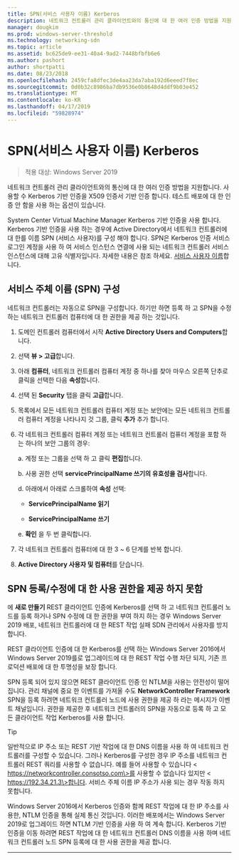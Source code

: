 ```yaml
---
title: SPN(서비스 사용자 이름) Kerberos
description: 네트워크 컨트롤러 관리 클라이언트와의 통신에 대 한 여러 인증 방법을 지원합니다. 사용할 수 Kerberos 기반 인증을 X509 인증서 기반 인증 합니다. 테스트 배포에 대 한 인증 안 함을 사용 하는 옵션이 있습니다.
manager: dougkim
ms.prod: windows-server-threshold
ms.technology: networking-sdn
ms.topic: article
ms.assetid: bc625de9-ee31-40a4-9ad2-7448bfbfb6e6
ms.author: pashort
author: shortpatti
ms.date: 08/23/2018
ms.openlocfilehash: 2459cfa8dfec3de4aa23da7aba192d6eeed7f8ec
ms.sourcegitcommit: 0d0b32c8986ba7db9536e0b8648d4ddf9b03e452
ms.translationtype: MT
ms.contentlocale: ko-KR
ms.lasthandoff: 04/17/2019
ms.locfileid: "59828974"
---
```

# <a name="kerberos-with-service-principal-name-spn"></a>SPN(서비스 사용자 이름) Kerberos

>적용 대상: Windows Server 2019

네트워크 컨트롤러 관리 클라이언트와의 통신에 대 한 여러 인증 방법을 지원합니다. 사용할 수 Kerberos 기반 인증을 X509 인증서 기반 인증 합니다. 테스트 배포에 대 한 인증 안 함을 사용 하는 옵션이 있습니다.

System Center Virtual Machine Manager Kerberos 기반 인증을 사용 합니다. Kerberos 기반 인증을 사용 하는 경우에 Active Directory에서 네트워크 컨트롤러에 대 한를 이름 SPN (서비스 사용자)를 구성 해야 합니다. SPN은 Kerberos 인증 서비스 로그인 계정을 사용 하 여 서비스 인스턴스 연결에 사용 되는 네트워크 컨트롤러 서비스 인스턴스에 대해 고유 식별자입니다. 자세한 내용은 참조 하세요. [서비스 사용자 이름](https://docs.microsoft.com/windows/desktop/ad/service-principal-names)합니다.

## <a name="configure-service-principal-names-spn"></a>서비스 주체 이름 (SPN) 구성

네트워크 컨트롤러는 자동으로 SPN을 구성합니다. 하기만 하면 등록 하 고 SPN을 수정 하는 네트워크 컨트롤러 컴퓨터에 대 한 권한을 제공 하는 것입니다.

1.  도메인 컨트롤러 컴퓨터에서 시작 **Active Directory Users and Computers**합니다.

2.  선택 **뷰 \> 고급**합니다.

3.  아래 **컴퓨터**, 네트워크 컨트롤러 컴퓨터 계정 중 하나를 찾아 마우스 오른쪽 단추로 클릭을 선택한 다음 **속성**합니다.

4.  선택 된 **Security** 탭을 클릭 **고급**합니다.

5.  목록에서 모든 네트워크 컨트롤러 컴퓨터 계정 또는 보안에는 모든 네트워크 컨트롤러 컴퓨터 계정을 나타나지 것 그룹, 클릭 **추가** 추가 합니다.

6.  각 네트워크 컨트롤러 컴퓨터 계정 또는 네트워크 컨트롤러 컴퓨터 계정을 포함 하는 하나의 보안 그룹의 경우:

    a.  계정 또는 그룹을 선택 하 고 클릭 **편집**합니다.

    b.  사용 권한 선택 **servicePrincipalName 쓰기의 유효성을 검사**합니다.

    d.  아래에서 아래로 스크롤하여 **속성** 선택:

       -  **ServicePrincipalName 읽기**

       -  **ServicePrincipalName 쓰기**

    e.  **확인** 을 두 번 클릭합니다.

7.  각 네트워크 컨트롤러 컴퓨터에 대 한 3 ~ 6 단계를 반복 합니다.

8.  **Active Directory 사용자 및 컴퓨터**를 닫습니다.

## <a name="failure-to-provide-permissions-for-spn-registrationmodification"></a>SPN 등록/수정에 대 한 사용 권한을 제공 하지 못함

에 **새로 만들기** REST 클라이언트 인증에 Kerberos를 선택 하 고 네트워크 컨트롤러 노드를 등록 하거나 SPN 수정에 대 한 권한을 부여 하지 하는 경우 Windows Server 2019 배포, 네트워크 컨트롤러에 대 한 REST 작업 실패 SDN 관리에서 사용자를 방지 합니다.

REST 클라이언트 인증에 대 한 Kerberos를 선택 하는 Windows Server 2016에서 Windows Server 2019를로 업그레이드에 대 한 REST 작업 수행 차단 되지, 기존 프로덕션 배포에 대 한 투명성을 보장 합니다. 

SPN 등록 되어 있지 않으면 REST 클라이언트 인증 인 NTLM을 사용는 안전성이 떨어집니다. 관리 채널에 중요 한 이벤트를 가져올 수도 **NetworkController Framework** SPN을 등록 하려면 네트워크 컨트롤러 노드에 사용 권한을 제공 하 라는 메시지가 이벤트 채널입니다. 권한을 제공한 후 네트워크 컨트롤러의 SPN을 자동으로 등록 하 고 모든 클라이언트 작업 Kerberos를 사용 합니다.


>[!TIP]
>일반적으로 IP 주소 또는 REST 기반 작업에 대 한 DNS 이름을 사용 하 여 네트워크 컨트롤러를 구성할 수 있습니다. 그러나 Kerberos를 구성한 경우 IP 주소를 네트워크 컨트롤러 REST 쿼리를 사용할 수 없습니다. 예를 들어 사용할 수 있습니다 \< https://networkcontroller.consotso.com\>를 사용할 수 없습니다 있지만 \< https://192.34.21.3\>합니다. 서비스 주체 이름 IP 주소가 사용 되는 경우 작동 하지 못합니다.
>
>Windows Server 2016에서 Kerberos 인증와 함께 REST 작업에 대 한 IP 주소를 사용한, NTLM 인증을 통해 실제 통신 것입니다. 이러한 배포에서는 Windows Server 2019로 업그레이드 하면 NTLM 기반 인증을 사용 하 여 계속 합니다. Kerberos 기반 인증을 이동 하려면 REST 작업에 대 한 네트워크 컨트롤러 DNS 이름을 사용 하며 네트워크 컨트롤러 노드 SPN 등록에 대 한 사용 권한을 제공 합니다.

---